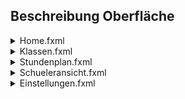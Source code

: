 ## Beschreibung Oberfläche
<details><summary>Home.fxml</summary>

 - Diese Datei enthält den Entwurf der Dashboard
 - Wird beim Starten der App angezeigt
 - Zeigt den aktuellen Datum und Uhrzeit an
 - Zeigt, in wie viel Zeit die nächste Unterrichtsstunde anfängt
 - Zeigt die Schüler der aktuellen Klasse an, wenn man auf einen Schüler clickt, kommt man auf seiner Detailansicht  
 * muss Dynamisch erzeugt werden, da die Anzahl der Schüler von Klasse zu Klasse unterschiedlich ist
</details>

<details><summary>Klassen.fxml</summary>
  
  - In diesem Fenster kann eine Klasse ausgewählt werden und alle Schüler werden aufgelistet
  - Wird durch das Drücken eines Knopfes auf der unteren Leiste angezeigt  
  - Durch das Drücken des Schülernamens kommt man auf die Detailansicht, wo die Schülerinformationen angezeigt werden 
  * muss Dynamisch erzeugt werden, da die Anzahl der Schüler von Klasse zu Klasse unterschiedlich ist
</details>

<details><summary>Stundenplan.fxml</summary>
  
  - In diesem Fenster kann der Stundenplan angezeigt werden 
  - Wird durch das Drücken eines Knopfes auf der unteren Leiste angezeigt
  * Kann statisch erzeugt werden, da sich der Stundenplan nicht so schnell ändert 
</details>

<details><summary>Schueleransicht.fxml</summary>
  
  - Zeigt die Detailansicht des Schülers an (Name, Klasse, alte Absenzen) 
  - Enthält ein Knopf zum Eintragen ob der Schüler abwesend ist oder nicht
  - Wird durch das Drücken des Knopfes auf der Dashboard oder durch das Drücken des Knopfes in der Klassenansicht aufgerufen.
  * Kann statisch erzeugt werden, da sich nur der Absenzenlog ändert (Als String abgespeichert und mit label.setText geändert) 
</details>

<details><summary>Einstellungen.fxml</summary>
  - Enthält die Einstellungen der App 
  - Wird durch einen Knopf auf der oberen Leiste aufgerufen 
  * Kann statisch erzeugt werden, da bei den Einstellungen wenig geändert werden muss
</details>
